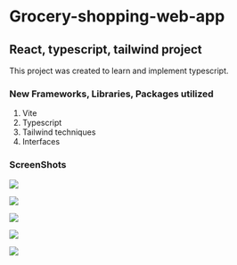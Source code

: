 # Grocery-shopping-web-app

## React, typescript, tailwind project

This project was created to learn and implement typescript.

### New Frameworks, Libraries, Packages utilized

1. Vite
2. Typescript
3. Tailwind techniques
4. Interfaces

### ScreenShots

![](../../../Desktop/Screen%20Shot%202022-10-20%20at%2010.55.57%20AM.png)

![](../../../Desktop/Screen%20Shot%202022-10-20%20at%2010.56.18%20AM.png)

![](../../../Desktop/Screen%20Shot%202022-10-20%20at%2010.56.39%20AM.png)

![](../../../Desktop/Screen%20Shot%202022-10-20%20at%2010.56.59%20AM.png)

![](../../../Desktop/Screen%20Shot%202022-10-20%20at%2010.57.26%20AM.png)
